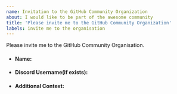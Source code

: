 ```yaml
---
name: Invitation to the GitHub Community Organization
about: I would like to be part of the awesome community
title: 'Please invite me to the GitHub Community Organization'
labels: invite me to the organisation
---
```


<!---
Invitation will be sent for the GitHub Organization soon. We look forward to having you part of our community :nerd_face:
Don't forget after accepting to make it public so it appears on your github profile for everyone else to see, you can do this by finding your name in the github organization list and change the dropdown to public https://github.com/orgs/EddieJaoudeCommunity/people
- Remember open source is beyond coding, its about adding value in diverse ways to people

-->

Please invite me to the GitHub Community Organisation.

<!--more-specification(if any)-->

<!--Some Details-->

- #### Name:

- #### Discord Username(if exists):

<!--https://discord.gg/c6RhGwcP5b (link to our discord server)-->

- #### Additional Context:
<!--Where did you meet chryz?-->

<!--What do you like about this community/ why do you want to join-->


